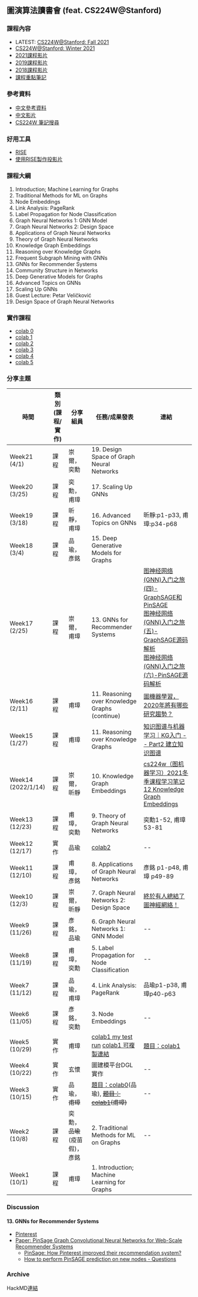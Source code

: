 ## 圖演算法讀書會 (feat. CS224W@Stanford)
### 課程內容
- LATEST: [CS224W@Stanford: Fall 2021](http://web.stanford.edu/class/cs224w/)
- [CS224W@Stanford: Winter 2021](http://snap.stanford.edu/class/cs224w-2020/)
- [2021課程影片](https://www.youtube.com/playlist?list=PLoROMvodv4rPLKxIpqhjhPgdQy7imNkDn)
- [2019課程影片](https://www.youtube.com/playlist?list=PL1OaWjIc3zJ4xhom40qFY5jkZfyO5EDOZ)
- [2018課程影片](http://snap.stanford.edu/class/cs224w-2018/#resources)
- [課程重點筆記](https://snap-stanford.github.io/cs224w-notes/)

### 參考資料
- [中文參考資料](http://alrightchiu.github.io/SecondRound/graph-introjian-jie.html)
- [中文影片](https://www.bilibili.com/video/av94230023/?spm_id_from=333.788.b_636f6d6d656e74.37)
- [CS224W 筆記搜尋](https://so.csdn.net/so/search/s.do?q=CS224W&t=&u=)

### 好用工具
- [RISE](https://rise.readthedocs.io/en/stable/)
- [使用RISE製作投影片](https://dataxujing.github.io/RISE-making-slides/)

### 課程大綱
1. Introduction; Machine Learning for Graphs
2. Traditional Methods for ML on Graphs
3. Node Embeddings
4. Link Analysis: PageRank
5. Label Propagation for Node Classification
6. Graph Neural Networks 1: GNN Model
7. Graph Neural Networks 2: Design Space
8. Applications of Graph Neural Networks
9. Theory of Graph Neural Networks
10. Knowledge Graph Embeddings
11. Reasoning over Knowledge Graphs
12. Frequent Subgraph Mining with GNNs
13. GNNs for Recommender Systems
14. Community Structure in Networks
15. Deep Generative Models for Graphs
16. Advanced Topics on GNNs
17. Scaling Up GNNs
18. Guest Lecture: Petar Veličković
19. Design Space of Graph Neural Networks

### 實作課程
- [colab 0](https://colab.research.google.com/drive/16tqEHKOLUgYvXKx1V3blfYGpQb1_09MG?usp=sharing)
- [colab 1](https://colab.research.google.com/drive/1p2s0on6nibUYhJnONBWEAwpBlue37Tcc?usp=sharing)
- [colab 2](https://colab.research.google.com/drive/1BRPw3WQjP8ANSFz-4Z1ldtNt9g7zm-bv?usp=sharing)
- [colab 3](https://colab.research.google.com/drive/1bAvutxJhjMyNsbzlLuQybzn_DXM63CuE?usp=sharing)
- [colab 4](https://colab.research.google.com/drive/1X4uOWv_xkefDu_h-pbJg-fEkMfR7NGz9?usp=sharing)
- [colab 5](https://colab.research.google.com/drive/17Pe4o_oSsD2J-wTb_xGtYJQsyCawK6sJ?usp=sharing)

### 分享主題
| 時間 |  類別(課程/實作)|  分享組員 | 任務/成果發表 |連結|
| ------ | -------- |  --- | ---------- |----|
| Week21 (4/1) | 課程 | 崇爾，奕勳 | 19. Design Space of Graph Neural Networks | |
| Week20 (3/25)| 課程 | 奕勳，甫璋 | 17. Scaling Up GNNs | |
| Week19 (3/18) | 課程 | 昕靜，甫璋 | 16. Advanced Topics on GNNs | 昕靜:p1-p33, 甫璋:p34-p68|
| Week18 (3/4)| 課程 | 品瑜，彥銘 | 15. Deep Generative Models for Graphs | |
| Week17 (2/25)| 課程 | 崇爾，甫璋 | 13. GNNs for Recommender Systems | [图神经网络(GNN)入门之旅(四)-GraphSAGE和PinSAGE](https://zhuanlan.zhihu.com/p/347749809) <br/> [图神经网络(GNN)入门之旅(五)-GraphSAGE源码解析](https://zhuanlan.zhihu.com/p/354831060) <br/> [图神经网络(GNN)入门之旅(六)-PinSAGE源码解析](https://zhuanlan.zhihu.com/p/347750180)|
| Week16 (2/11)| 課程 | 甫璋 | 11. Reasoning over Knowledge Graphs (continue) | [圖機器學習，2020年將有哪些研究趨勢？](https://kknews.cc/zh-tw/tech/q9z28nr.html) |
| Week15 (1/27)| 課程 | 甫璋 | 11. Reasoning over Knowledge Graphs | [知识图谱与机器学习｜KG入门 -- Part2 建立知识图谱](https://zhuanlan.zhihu.com/p/76544483)|
| Week14 (2022/1/14)| 課程 | 崇爾，昕靜 | 10. Knowledge Graph Embeddings | [cs224w（图机器学习）2021冬季课程学习笔记12 Knowledge Graph Embeddings](https://blog.csdn.net/PolarisRisingWar/article/details/118398869)|
| Week13 (12/23)| 課程 | 甫璋，奕勳| 9. Theory of Graph Neural Networks |奕勳1-52, 甫璋53-81|
| Week12 (12/17)| 實作 | 品瑜 | [colab2](https://colab.research.google.com/drive/1Aa0eKSmyYef1gORvlHv7EeQzSVRb30eL?usp=sharing) | --|
| Week11 (12/10)| 課程 | 甫璋，彥銘 | 8. Applications of Graph Neural Networks | 彥銘 p1-p48, 甫璋 p49-89 |
| Week10 (12/3)| 課程 | 崇爾，昕靜 | 7. Graph Neural Networks 2: Design Space | [終於有人總結了圖神經網絡！](https://www.readfog.com/a/1639181535368286208)|
| Week9 (11/26)| 課程 | 彥銘，品瑜 | 6. Graph Neural Networks 1: GNN Model | --|
| Week8 (11/19)| 課程 | 甫璋，奕勳 | 5. Label Propagation for Node Classification | --|
| Week7 (11/12)| 課程 | 品瑜，甫璋 | 4. Link Analysis: PageRank | 品瑜p1-p38, 甫璋p40-p63|
| Week6 (11/05)| 課程 | 彥銘，奕勳 | 3. Node Embeddings | --|
| Week5 (10/29)| 實作 | 甫璋 | [colab1 my test run](https://colab.research.google.com/drive/1GHsTEztl0rZZ0aq_LhFM_tHQ2UEA2O6l#scrollTo=FTNyrAoSVeq9) [colab1 可複製連結](https://colab.research.google.com/drive/1GHsTEztl0rZZ0aq_LhFM_tHQ2UEA2O6l?usp=sharing) | [題目：colab1](https://colab.research.google.com/drive/1b9rZIjD7MUEKwYbXZc3dchTBTpzdrvpd?usp=sharing#scrollTo=UBL-ZmdHWqIu) |
| Week4 (10/22)| 實作 | 玄懷| 圖建模平台DGL實作 | --|
| Week3 (10/15)| 實作 | 品瑜，~~甫璋~~ | [題目：colab0](https://colab.research.google.com/drive/1CILdAekIkIh-AX2EXwZ3ZsZ6VcCbwc0t?usp=sharing)(品瑜), ~~[題目：colab1](https://colab.research.google.com/drive/1b9rZIjD7MUEKwYbXZc3dchTBTpzdrvpd?usp=sharing#scrollTo=UBL-ZmdHWqIu)(甫璋)~~ | --|
| Week2 (10/8)| 課程 | 奕勳，~~品瑜~~(疫苗假)，彥銘 | 2. Traditional Methods for ML on Graphs | --|
| Week1 (10/1)| 課程 | 甫璋 | 1. Introduction; Machine Learning for Graphs | |

### Discussion
#### 13. GNNs for Recommender Systems
- [Pinterest](https://www.pinterest.com/pin/417286721722485462/)
- [Paper: PinSage Graph Convolutional Neural Networks for Web-Scale Recommender Systems](https://arxiv.org/pdf/1806.01973.pdf)
    - [PinSage: How Pinterest improved their recommendation system?](https://williamscott701.medium.com/pinsage-how-pinterest-improved-their-recommendation-system-149cb35fdfa5)
    - [How to perform PinSAGE prediction on new nodes - Questions](https://discuss.dgl.ai/t/how-to-perform-pinsage-prediction-on-new-nodes/981)

### Archive
HackMD[連結](https://hackmd.io/@udothemath/ml_graph_study_group)

